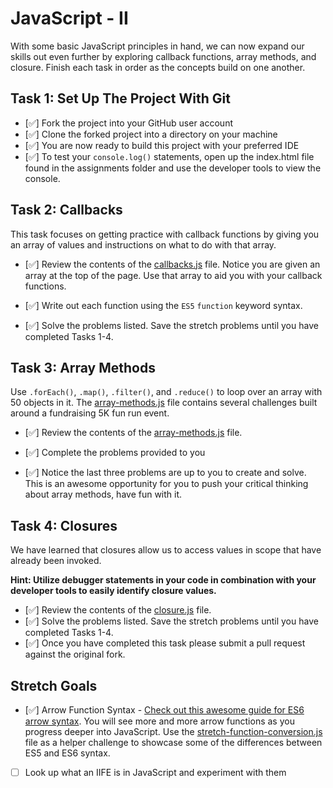 # JavaScript - II

With some basic JavaScript principles in hand, we can now expand our skills out even further by exploring callback functions, array methods, and closure. Finish each task in order as the concepts build on one another.

## Task 1: Set Up The Project With Git

- [✅] Fork the project into your GitHub user account
- [✅] Clone the forked project into a directory on your machine
- [✅] You are now ready to build this project with your preferred IDE
- [✅] To test your `console.log()` statements, open up the index.html file found in the assignments folder and use the developer tools to view the console.

## Task 2: Callbacks

This task focuses on getting practice with callback functions by giving you an array of values and instructions on what to do with that array.

- [✅] Review the contents of the [callbacks.js](assignments/callbacks.js) file. Notice you are given an array at the top of the page. Use that array to aid you with your callback functions.

- [✅] Write out each function using the `ES5` `function` keyword syntax.

- [✅] Solve the problems listed. Save the stretch problems until you have completed Tasks 1-4.

## Task 3: Array Methods

Use `.forEach()`, `.map()`, `.filter()`, and `.reduce()` to loop over an array with 50 objects in it. The [array-methods.js](assignments/array-methods.js) file contains several challenges built around a fundraising 5K fun run event.

- [✅] Review the contents of the [array-methods.js](assignments/array-methods.js) file.

- [✅] Complete the problems provided to you

- [✅] Notice the last three problems are up to you to create and solve. This is an awesome opportunity for you to push your critical thinking about array methods, have fun with it.

## Task 4: Closures

We have learned that closures allow us to access values in scope that have already been invoked.

**Hint: Utilize debugger statements in your code in combination with your developer tools to easily identify closure values.**

- [✅] Review the contents of the [closure.js](assignments/closure.js) file.
- [✅] Solve the problems listed. Save the stretch problems until you have completed Tasks 1-4.
- [✅] Once you have completed this task please submit a pull request against the original fork.

## Stretch Goals

- [✅] Arrow Function Syntax - [Check out this awesome guide for ES6 arrow syntax](https://medium.freecodecamp.org/when-and-why-you-should-use-es6-arrow-functions-and-when-you-shouldnt-3d851d7f0b26). You will see more and more arrow functions as you progress deeper into JavaScript. Use the [stretch-function-conversion.js](assignments/function-conversion.js) file as a helper challenge to showcase some of the differences between ES5 and ES6 syntax.

- [ ] Look up what an IIFE is in JavaScript and experiment with them
